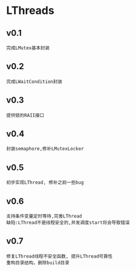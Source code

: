 # LThreads

## v0.1
    完成LMutex基本封装

## v0.2
    完成LWaitCondition封装

## v0.3
    提供锁的RAII接口

## v0.4
    封装semaphore,修补LMutexLocker

## v0.5
    初步实现LThread, 修补之前一些bug

## v0.6
    支持条件变量定时等待,完善LThread
    缺陷:LThread不是线程安全的,并发调度start将会导致错误

## v0.7
    修复LThread线程不安全函数, 提升LThread可靠性
    重构目录结构，删除build目录